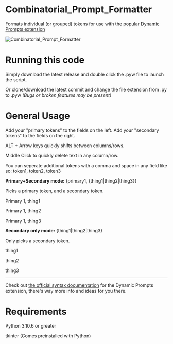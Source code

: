 # Combinatorial_Prompt_Formatter
Formats individual (or grouped) tokens for use with the popular [Dynamic Prompts extension](https://github.com/adieyal/sd-dynamic-prompts)

![Combinatorial_Prompt_Formatter](https://github.com/Nenotriple/Combinatorial_Prompt_Formatter/assets/70049990/ec60f200-fb45-4ea4-bc18-f32f3cae5c7a)

# Running this code
Simply download the latest release and double click the .pyw file to launch the script.

Or clone/download the latest commit and change the file extension from .py to .pyw *(Bugs or broken features may be present)*

# General Usage

Add your "primary tokens" to the fields on the left. Add your "secondary tokens" to the fields on the right.

ALT + Arrow keys quickly shifts between columns/rows.

Middle Click to quickly delete text in any column/row.

You can seperate additional tokens with a comma and space in any field like so: token1, token2, token3

**Primary+Secondary mode:** {primary1, {thing1|thing2|thing3}}

Picks a primary token, and a secondary token.

Primary 1, thing1

Primary 1, thing2

Primary 1, thing3

**Secondary only mode:** {thing1|thing2|thing3}

Only picks a secondary token.

thing1

thing2

thing3

__________________________________________________

Check out [the official syntax documentation](https://github.com/adieyal/sd-dynamic-prompts/blob/main/docs/SYNTAX.md) for the Dynamic Prompts extension, there's way more info and ideas for you there.

# Requirements
Python 3.10.6 or greater

tkinter (Comes preinstalled with Python)
